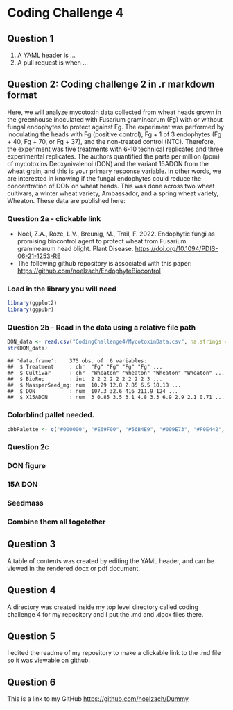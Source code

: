 # Coding Challenge 4

## Question 1

1.  A YAML header is …
2.  A pull request is when …

## Question 2: Coding challenge 2 in .r markdown format

Here, we will analyze mycotoxin data collected from wheat heads grown in
the greenhouse inoculated with Fusarium graminearum (Fg) with or without
fungal endophytes to protect against Fg. The experiment was performed by
inoculating the heads with Fg (positive control), Fg + 1 of 3 endophytes
(Fg + 40, Fg + 70, or Fg + 37), and the non-treated control (NTC).
Therefore, the experiment was five treatments with 6-10 technical
replicates and three experimental replicates. The authors quantified the
parts per million (ppm) of mycotoxins Deoxynivalenol (DON) and the
variant 15ADON from the wheat grain, and this is your primary response
variable. In other words, we are interested in knowing if the fungal
endophytes could reduce the concentration of DON on wheat heads. This
was done across two wheat cultivars, a winter wheat variety, Ambassador,
and a spring wheat variety, Wheaton. These data are published here:

### Question 2a - clickable link

- Noel, Z.A., Roze, L.V., Breunig, M., Trail, F. 2022. Endophytic fungi
  as promising biocontrol agent to protect wheat from Fusarium
  graminearum head blight. Plant Disease.
  <https://doi.org/10.1094/PDIS-06-21-1253-RE>
- The following github repository is associated with this paper:
  <https://github.com/noelzach/EndophyteBiocontrol>

### Load in the library you will need

``` r
library(ggplot2)
library(ggpubr)
```

### Question 2b - Read in the data using a relative file path

``` r
DON_data <- read.csv("CodingChallenge4/MycotoxinData.csv", na.strings = "na")
str(DON_data)
```

    ## 'data.frame':    375 obs. of  6 variables:
    ##  $ Treatment     : chr  "Fg" "Fg" "Fg" "Fg" ...
    ##  $ Cultivar      : chr  "Wheaton" "Wheaton" "Wheaton" "Wheaton" ...
    ##  $ BioRep        : int  2 2 2 2 2 2 2 2 2 3 ...
    ##  $ MassperSeed_mg: num  10.29 12.8 2.85 6.5 10.18 ...
    ##  $ DON           : num  107.3 32.6 416 211.9 124 ...
    ##  $ X15ADON       : num  3 0.85 3.5 3.1 4.8 3.3 6.9 2.9 2.1 0.71 ...

### Colorblind pallet needed.

``` r
cbbPalette <- c("#000000", "#E69F00", "#56B4E9", "#009E73", "#F0E442", "#0072B2", "#D55E00", "#CC79A7")
```

### Question 2c

### DON figure

### 15A DON

### Seedmass

### Combine them all togetether

## Question 3

A table of contents was created by editing the YAML header, and can be
viewed in the rendered docx or pdf document.

## Question 4

A directory was created inside my top level directory called coding
challenge 4 for my repository and I put the .md and .docx files there.

## Question 5

I edited the readme of my repository to make a clickable link to the .md
file so it was viewable on github.

## Question 6

This is a link to my GitHub <https://github.com/noelzach/Dummy>
